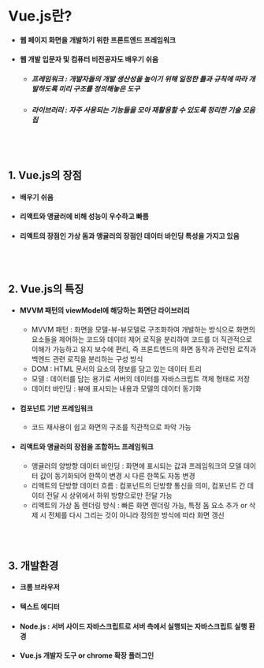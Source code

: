 # Vue.js란?
- #### 웹 페이지 화면을 개발하기 위한 프론트엔드 프레임워크
- #### 웹 개발 입문자 및 컴퓨터 비전공자도 배우기 쉬움
   * ##### 프레임워크 : 개발자들의 개발 생산성을 높이기 위해 일정한 틀과 규칙에 따라 개발하도록 미리 구조를 정의해놓은 도구
   * ##### 라이브러리 : 자주 사용되는 기능들을 모아 재활용할 수 있도록 정리한 기술 모음집
<br>
<br>

## 1. Vue.js의 장점
- #### 배우기 쉬움
- #### 리액트와 앵귤러에 비해 성능이 우수하고 빠름
- #### 리액트의 장점인 가상 돔과 앵귤러의 장점인 데이터 바인딩 특성을 가지고 있음
<br>
<br>

## 2. Vue.js의 특징
- #### MVVM 패턴의 viewModel에 해당하는 화면단 라이브러리
    * MVVM 패턴 : 화면을 모델-뷰-뷰모델로 구조화하여 개발하는 방식으로 화면의 요소들을 제어하는 코드와 데이터 제어 로직을 분리하여 코드를 더 직관적으로 이해가 가능하고 유지 보수에 편리, 즉 프론트엔드의 화면 동작과 관련된 로직과 백엔드 관련 로직을 분리하는 구성 방식
    * DOM : HTML 문서의 요소의 정보를 담고 있는 데이터 트리
    * 모델 : 데이터를 담는 용기로 서버의 데이터를 자바스크립트 객체 형태로 저장
    * 데이터 바인딩 : 뷰에 표시되는 내용과 모델의 데이터 동기화 
- #### 컴포넌트 기반 프레임워크
    * 코드 재사용이 쉽고 화면의 구조를 직관적으로 파악 가능

- #### 리액트와 앵귤러의 장점을 조합하느 프레임워크
    * 앵귤러의 양방향 데이터 바인딩 : 화면에 표시되는 값과 프레임워크의 모델 데이터 값이 동기화되어 한쪽이 변경 시 다른 한쪽도 자동 변경
    * 리액트의 단방향 데이터 흐름 : 컴포넌트의 단방향 통신을 의미, 컴포넌트 간 데이터 전달 시 상위에서 하위 방향으로만 전달 가능
    * 리액트의 가상 돔 렌더링 방식 : 빠른 화면 렌더링 가능, 특정 돔 요소 추가 or 삭제 시 전체를 다시 그리는 것이 아니라 정의한 방식에 따라 화면 갱신

<br><br>

## 3. 개발환경
- #### 크롬 브라우저
- #### 텍스트 에디터
- #### Node.js : 서버 사이드 자바스크립트로 서버 측에서 실행되는 자바스크립트 실행 환경
- #### Vue.js 개발자 도구 or chrome 확장 플러그인
